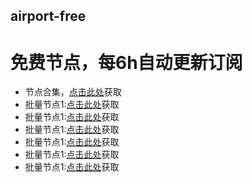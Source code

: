 ## airport-free
# 免费节点，每6h自动更新订阅

- 节点合集，[点击此处](https://cdn.jsdelivr.net/gh/xiaoji235/airport-free/v2ray.txt)获取
- 批量节点1:[点击此处](https://cdn.jsdelivr.net/gh/xiaoji235/airport-free/v2ray/1.txt)获取
- 批量节点1:[点击此处](https://cdn.jsdelivr.net/gh/xiaoji235/airport-free/v2ray/2.txt)获取
- 批量节点1:[点击此处](https://cdn.jsdelivr.net/gh/xiaoji235/airport-free/v2ray/3.txt)获取
- 批量节点1:[点击此处](https://cdn.jsdelivr.net/gh/xiaoji235/airport-free/v2ray/4.txt)获取
- 批量节点1:[点击此处](https://cdn.jsdelivr.net/gh/xiaoji235/airport-free/v2ray/5.txt)获取
- 批量节点1:[点击此处](https://cdn.jsdelivr.net/gh/xiaoji235/airport-free/v2ray/6.txt)获取
